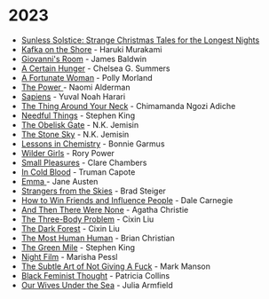 # 2023

* [Sunless Solstice: Strange Christmas Tales for the Longest Nights](https://www.goodreads.com/en/book/show/58366805)
* [Kafka on the Shore](https://www.goodreads.com/book/show/4929.Kafka\_on\_the\_Shore) - Haruki Murakami
* [Giovanni's Room](https://www.goodreads.com/book/show/406235.Giovanni\_s\_Room) - James Baldwin
* [A Certain Hunger](https://www.goodreads.com/book/show/60751299-a-certain-hunger) - Chelsea G. Summers
* [A Fortunate Woman](https://www.goodreads.com/en/book/show/60713379-a-fortunate-woman) - Polly Morland
* [The Power ](https://www.goodreads.com/en/book/show/29751398)- Naomi Alderman
* [Sapiens](https://www.goodreads.com/book/show/23692271-sapiens) - Yuval Noah Harari
* [The Thing Around Your Neck](https://www.goodreads.com/en/book/show/5587960) - Chimamanda Ngozi Adiche
* [Needful Things](https://www.goodreads.com/en/book/show/107291) - Stephen King
* [The Obelisk Gate](https://www.goodreads.com/book/show/26228034-the-obelisk-gate) - N.K. Jemisin
* [The Stone Sky](https://www.goodreads.com/book/show/31817749-the-stone-sky) - N.K. Jemisin
* [Lessons in Chemistry](https://www.goodreads.com/book/show/58065033-lessons-in-chemistry) - Bonnie Garmus
* [Wilder Girls](https://www.goodreads.com/book/show/42505366-wilder-girls) - Rory Power
* [Small Pleasures](https://www.goodreads.com/book/show/51475209-small-pleasures) - Clare Chambers
* [In Cold Blood](https://www.goodreads.com/book/show/168642.In\_Cold\_Blood) - Truman Capote
* [Emma ](https://www.goodreads.com/book/show/6969.Emma)- Jane Austen
* [Strangers from the Skies](https://www.goodreads.com/book/show/3426683-strangers-from-the-skies) - Brad Steiger
* [How to Win Friends and Influence People](https://www.goodreads.com/book/show/4865.How\_to\_Win\_Friends\_and\_Influence\_People) - Dale Carnegie
* [And Then There Were None](https://www.goodreads.com/book/show/16299.And\_Then\_There\_Were\_None) - Agatha Christie
* [The Three-Body Problem](https://www.goodreads.com/book/show/20518872-the-three-body-problem) - Cixin Liu
* [The Dark Forest](https://www.goodreads.com/book/show/23168817-the-dark-forest) - Cixin Liu
* [The Most Human Human](https://www.goodreads.com/en/book/show/8884400) - Brian Christian
* [The Green Mile](https://www.goodreads.com/book/show/11566.The\_Green\_Mile) - Stephen King
* [Night Film](https://www.goodreads.com/en/book/show/18770398) - Marisha Pessl
* [The Subtle Art of Not Giving A Fuck](https://www.goodreads.com/en/book/show/28257707) - Mark Manson
* [Black Feminist Thought](https://www.goodreads.com/book/show/353598.Black\_Feminist\_Thought) - Patricia Collins
* [Our Wives Under the Sea](https://www.goodreads.com/book/show/58659343-our-wives-under-the-sea) - Julia Armfield

